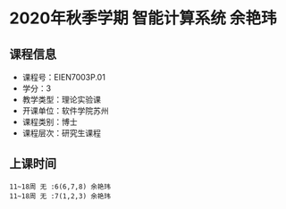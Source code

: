 # 2020年秋季学期 智能计算系统 余艳玮






## 课程信息

- 课程号：EIEN7003P.01
- 学分：3
- 教学类型：理论实验课
- 开课单位：软件学院苏州
- 课程类别：博士
- 课程层次：研究生课程

## 上课时间

```
11~18周 无 :6(6,7,8) 余艳玮
11~18周 无 :7(1,2,3) 余艳玮
```

